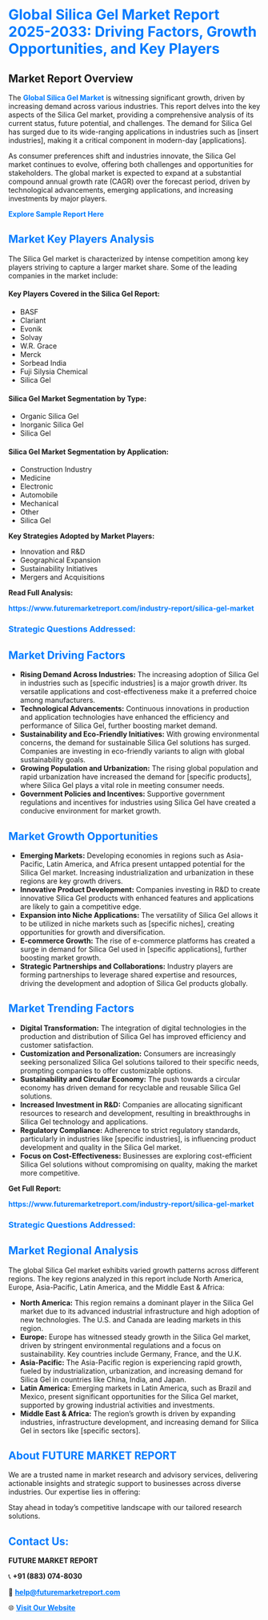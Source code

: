 <h1 style="color: #007BFF;">Global Silica Gel Market Report 2025-2033: Driving Factors, Growth Opportunities, and Key Players</h1>

<section id="overview">
<h2>Market Report Overview</h2>
<p>The <a href="https://www.futuremarketreport.com/industry-report/silica-gel-market" style="color: #007BFF; text-decoration: none;"><strong>Global Silica Gel Market</strong></a> is witnessing significant growth, driven by increasing demand across various industries. This report delves into the key aspects of the Silica Gel market, providing a comprehensive analysis of its current status, future potential, and challenges. The demand for Silica Gel has surged due to its wide-ranging applications in industries such as [insert industries], making it a critical component in modern-day [applications].</p>
<p>As consumer preferences shift and industries innovate, the Silica Gel market continues to evolve, offering both challenges and opportunities for stakeholders. The global market is expected to expand at a substantial compound annual growth rate (CAGR) over the forecast period, driven by technological advancements, emerging applications, and increasing investments by major players.</p>
</section>

<section id="overview">
<p><a href="https://www.futuremarketreport.com/request-sample/reportId=106993" style="color: #007BFF; text-decoration: none;"><strong>Explore Sample Report Here</strong></a></p>
</section>

<section id="key-players">
<h2 style="color: #007BFF;">Market Key Players Analysis</h2>
<p>The Silica Gel market is characterized by intense competition among key players striving to capture a larger market share. Some of the leading companies in the market include:</p>
<h4>Key Players Covered in the Silica Gel Report:</h4>
<ul><li>BASF</li><li>Clariant</li><li>Evonik</li><li>Solvay</li><li>W.R. Grace</li><li>Merck</li><li>Sorbead India</li><li>Fuji Silysia Chemical</li><li>Silica Gel</li></ul>
<h4>Silica Gel Market Segmentation by Type:</h4>
<ul><li>Organic Silica Gel</li><li>Inorganic Silica Gel</li><li>Silica Gel</li></ul>

<h4>Silica Gel Market Segmentation by Application:</h4>
<ul><li>Construction Industry</li><li>Medicine</li><li>Electronic</li><li>Automobile</li><li>Mechanical</li><li>Other</li><li>Silica Gel</li></ul>
<p><strong>Key Strategies Adopted by Market Players:</strong></p>
<ul>
<li>Innovation and R&D</li>
<li>Geographical Expansion</li>
<li>Sustainability Initiatives</li>
<li>Mergers and Acquisitions</li>
</ul>
</section>

<section>
<p><strong>Read Full Analysis: </strong></p><a href="https://www.futuremarketreport.com/industry-report/silica-gel-market" style="color: #007BFF; text-decoration: none;"><strong>https://www.futuremarketreport.com/industry-report/silica-gel-market</strong></a>
<h3 style="color: #007BFF;">Strategic Questions Addressed:</h3>
</section>

<section id="driving-factors">
<h2 style="color: #007BFF;">Market Driving Factors</h2>
<ul>
<li><strong>Rising Demand Across Industries:</strong> The increasing adoption of Silica Gel in industries such as [specific industries] is a major growth driver. Its versatile applications and cost-effectiveness make it a preferred choice among manufacturers.</li>
<li><strong>Technological Advancements:</strong> Continuous innovations in production and application technologies have enhanced the efficiency and performance of Silica Gel, further boosting market demand.</li>
<li><strong>Sustainability and Eco-Friendly Initiatives:</strong> With growing environmental concerns, the demand for sustainable Silica Gel solutions has surged. Companies are investing in eco-friendly variants to align with global sustainability goals.</li>
<li><strong>Growing Population and Urbanization:</strong> The rising global population and rapid urbanization have increased the demand for [specific products], where Silica Gel plays a vital role in meeting consumer needs.</li>
<li><strong>Government Policies and Incentives:</strong> Supportive government regulations and incentives for industries using Silica Gel have created a conducive environment for market growth.</li>
</ul>
</section>

<section id="growth-opportunities">
<h2 style="color: #007BFF;">Market Growth Opportunities</h2>
<ul>
<li><strong>Emerging Markets:</strong> Developing economies in regions such as Asia-Pacific, Latin America, and Africa present untapped potential for the Silica Gel market. Increasing industrialization and urbanization in these regions are key growth drivers.</li>
<li><strong>Innovative Product Development:</strong> Companies investing in R&D to create innovative Silica Gel products with enhanced features and applications are likely to gain a competitive edge.</li>
<li><strong>Expansion into Niche Applications:</strong> The versatility of Silica Gel allows it to be utilized in niche markets such as [specific niches], creating opportunities for growth and diversification.</li>
<li><strong>E-commerce Growth:</strong> The rise of e-commerce platforms has created a surge in demand for Silica Gel used in [specific applications], further boosting market growth.</li>
<li><strong>Strategic Partnerships and Collaborations:</strong> Industry players are forming partnerships to leverage shared expertise and resources, driving the development and adoption of Silica Gel products globally.</li>
</ul>
</section>

<section id="trending-factors">
<h2 style="color: #007BFF;">Market Trending Factors</h2>
<ul>
<li><strong>Digital Transformation:</strong> The integration of digital technologies in the production and distribution of Silica Gel has improved efficiency and customer satisfaction.</li>
<li><strong>Customization and Personalization:</strong> Consumers are increasingly seeking personalized Silica Gel solutions tailored to their specific needs, prompting companies to offer customizable options.</li>
<li><strong>Sustainability and Circular Economy:</strong> The push towards a circular economy has driven demand for recyclable and reusable Silica Gel solutions.</li>
<li><strong>Increased Investment in R&D:</strong> Companies are allocating significant resources to research and development, resulting in breakthroughs in Silica Gel technology and applications.</li>
<li><strong>Regulatory Compliance:</strong> Adherence to strict regulatory standards, particularly in industries like [specific industries], is influencing product development and quality in the Silica Gel market.</li>
<li><strong>Focus on Cost-Effectiveness:</strong> Businesses are exploring cost-efficient Silica Gel solutions without compromising on quality, making the market more competitive.</li>
</ul>
</section>

<section>
<p><strong>Get Full Report: </strong></p><a href="https://www.futuremarketreport.com/industry-report/silica-gel-market" style="color: #007BFF; text-decoration: none;"><strong>https://www.futuremarketreport.com/industry-report/silica-gel-market</strong></a>
<h3 style="color: #007BFF;">Strategic Questions Addressed:</h3>
</section>


<section id="regional-analysis">
<h2 style="color: #007BFF;">Market Regional Analysis</h2>
<p>The global Silica Gel market exhibits varied growth patterns across different regions. The key regions analyzed in this report include North America, Europe, Asia-Pacific, Latin America, and the Middle East & Africa:</p>
<ul>
<li><strong>North America:</strong> This region remains a dominant player in the Silica Gel market due to its advanced industrial infrastructure and high adoption of new technologies. The U.S. and Canada are leading markets in this region.</li>
<li><strong>Europe:</strong> Europe has witnessed steady growth in the Silica Gel market, driven by stringent environmental regulations and a focus on sustainability. Key countries include Germany, France, and the U.K.</li>
<li><strong>Asia-Pacific:</strong> The Asia-Pacific region is experiencing rapid growth, fueled by industrialization, urbanization, and increasing demand for Silica Gel in countries like China, India, and Japan.</li>
<li><strong>Latin America:</strong> Emerging markets in Latin America, such as Brazil and Mexico, present significant opportunities for the Silica Gel market, supported by growing industrial activities and investments.</li>
<li><strong>Middle East & Africa:</strong> The region’s growth is driven by expanding industries, infrastructure development, and increasing demand for Silica Gel in sectors like [specific sectors].</li>
</ul>
</section>

<footer>
<h2 style="color: #007BFF;">About FUTURE MARKET REPORT</h2>
<p>We are a trusted name in market research and advisory services, delivering actionable insights and strategic support to businesses across diverse industries. Our expertise lies in offering:</p>

<p>Stay ahead in today’s competitive landscape with our tailored research solutions.</p>

<h2 style="color: #007BFF;">Contact Us:</h2>
<p><strong>FUTURE MARKET REPORT</strong></p>
<p>📞 <strong>+91 (883) 074-8030</strong></p>
<p>📧 <strong><a href="mailto:help@futuremarketreport.com" style="color: #007BFF;">help@futuremarketreport.com</a></strong></p>
<p>🌐 <strong><a href="https://www.futuremarketreport.com/" style="color: #007BFF;">Visit Our Website</a></strong></p>
</footer>